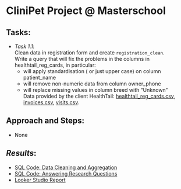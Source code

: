 # CliniPet Project @ Masterschool

## **Tasks**:
- *Task 1.1*:  
  Clean data in registration form and create `registration_clean`.  
  Write a query that will fix the problems in the columns in healthtail_reg_cards, in particular: 
  - will apply standardisation ( or just upper case)  on column patient_name
  - will remove non-numeric data from column owner_phone
  - will replace missing values in column breed with “Unknown”  
Data provided by the client HealthTail: [healthtail_reg_cards.csv](https://github.com/armandaslid/clinipet_project/blob/main/project_files/healthtail_reg_cards.csv), [invoices.csv](https://github.com/armandaslid/clinipet_project/blob/main/project_files/invoices.csv), [visits.csv](https://github.com/armandaslid/clinipet_project/blob/main/project_files/visits.csv).

## **Approach and Steps**:
- None


## *Results*:
- [SQL Code: Data Cleaning and Aggregation](404)
- [SQL Code: Answering Research Questions](404)
- [Looker Studio Report](404)
